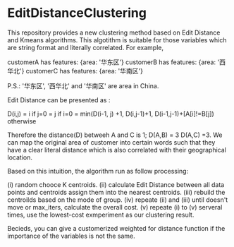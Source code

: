 # EditDistanceClustering

This repository provides a new clustering method based on Edit Distance and Kmeans algorithms. This algotithm is suitable for those variables which are string format and literally correlated. For example, 

customerA has features: {area: '华东区'}
customerB has features: {area: '西华北'}
customerC has features: {area: '华南区'}

P.S.: '华东区', '西华北' and '华南区' are area in China. 

Edit Distance can be presented as :


D(i,j) = i    if j=0
       = j    if i=0
       = min(D(i-1, j) +1, D(i,j-1)+1,  D(i-1,j-1)+[A[i]!=B[j])  otherwise
       

Therefore the distance(D) betweeh A and C is 1; D(A,B) = 3 D(A,C) =3. We can map the original area of customer into certain words such that they have a clear literal distance which is also correlated with their geographical location.

Based on this intuition, the algorithm run as follow processing:

(i)   random chooce K centroids.
(ii)  calculate Edit Distance between all data points and centroids assign them into the nearest centroids.
(iii) rebuild the centroilds based on the mode of group.
(iv)  repeate (ii) and (iii) until doesn't move or max_iters, calculate the overall cost.
(v)   repeate (i) to (v) serveral times, use the lowest-cost exmperiment as our clustering result.

Becieds, you can give a customerized weighted for distance function if the importance of the variables is not the same.

